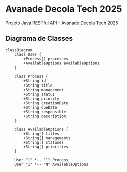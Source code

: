 # Avanade Decola Tech 2025
Projeto Java RESTful API - Avanade Decola Tech 2025

## Diagrama de Classes

```mermaid
classDiagram
    class User {
        +Process[] processes
        +AvailableOptions availableOptions
    }

    class Process {
        +String id
        +String title
        +String management
        +String status
        +String priority
        +String creationDate
        +String dueDate
        +String responsible
        +String description
    }

    class AvailableOptions {
        +String[] titles
        +String[] managements
        +String[] statuses
        +String[] priorities
    }

    User "1" *-- "1" Process
    User "1" *-- "N" AvailableOptions
```
